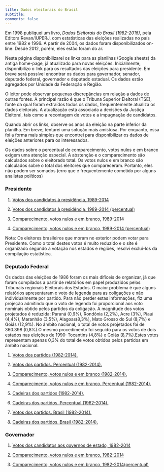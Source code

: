 ```yaml
---
title: Dados eleitorais do Brasil
subtitle: 
comments: false
---
```


Em 1998 publiquei um livro, *Dados Eleitorais do Brasil (1982-2016)*, pela Editora Revan/IUPERJ, com estatísticas das eleições realizadas no país entre 1982 e 1996. A partir de 2004, os dados foram disponibilizados on-line. Desde 2012, porém, eles estão foram do ar.

Nesta página disponibilizarei os links para as planilhas (Google sheets) da antiga home-page, já atualizado para novas eleições. Inicialmente, disponibilizo o link para os resultados das eleições para presidente. Em breve será possível encontrar os dados para governador, senador, deputado federal, governador e deputado estadual. Os dados estão agregados por Unidade da Federação e Região.

O leitor pode observar pequenas discrepâncias em relação a dados de outras fontes. A principal razão é que o Tribuna Superior Eleitoral (TSE), fonte da qual foram extraídos todos os dados, frequentemente atualiza os dados eleitorais. A atualização está associada a decisões da Justiça Eleitoral, tais como a recontagem de votos e a impugnação de candidatos.

Quando abrir os links, observe os anos da eleição na parte inferior da planilha. Em breve, tentarei uma solução mais amistosa. Por enquanto, essa foi a forma mais simples que encontrei para disponibilizar os dados de eleições anteriores para os interessados.

Os dados sobre o percentual de comparecimento,  votos nulos e em branco exigem uma atenção especial. A abstenção e o comparecimento são calculados sobre o eleitorado total. Os votos nulos e em branco são calculados sobre o total dos eleitores que compareceram. Portanto, eles não podem ser somados (erro que é frequentemente cometido por alguns analistas políticos)

### Presidente 
 
1. [Votos dos candidatos à presidência, 1989-2014](https://docs.google.com/spreadsheets/d/1rI-Rjoe3LCbIyECnl3B_Z8DeHVWXa433dep1sL6N5xo/edit#gid=1390196068)

2. [Votos dos candidatos à presidência, 1989-2014 (percentual)](https://docs.google.com/spreadsheets/d/1ECvxXyZaTkC49Yktc1-CR4vs-m37CoupvWO2JLiL-0M/edit#gid=0)  

3. [Comparecimento, votos nulos e em branco, 1989-2014](https://docs.google.com/spreadsheets/d/1nIKIg1KcD2e6SNsXtJOcljWyizReZb24klfCqMxbzDo/edit#gid=1862483464)

4. [Comparecimento, votos nulos e em branco, 1989-2014 (percentual)](https://docs.google.com/spreadsheets/d/1k-jqsHLOZE2DxwPluoxSHInlpbHe8_tqa6MczN4ho9w/edit#gid=1437477905)

Nota: Os eleitores brasileiros que moram no exterior podem votar para Presidente. Como o total destes votos é muito reduzido e o site é organizado segundo a votação nos estados e regiões, resolvi excluí-los da compilação estatística.

### Deputado Federal

Os dados das eleições de 1986 foram os mais difíceis de organizar, já que foram compilados a partir de relatórios em papel produzidos pelos Tribunais regionais Eleitorais dos Estados. O maior problema é que alguns relatórios apresentaram o voto de legenda para as coligações e não individualmente por partido. Para não perder estas informações, fiz uma projeção admitindo que o voto de legenda foi proporcional aos voto nominais obtido pelos partidos da coligação. A magnitude dos votos projetados é reduzida: Paraná (0,6%), Rondônia (2,2%), Acre (3%), Piauí (4,4%), Maranhão (3,5%), Alagoas(8,3%), Mato Grosso do Sul (8,7%) e Goiás (12,9%). No âmbito nacional, o total de votos projetados foi de 360.398 (0,8%).O mesmo procedimento foi seguido para os votos de dois estados nas eleições de 1990: Tocantins (4,8%) e Goiás (8,7%).Estes votos representam apenas 0,3% do total de votos obtidos pelos partidos em âmbito nacional.  
 
1. [Votos dos partidos (1982-2014).](https://docs.google.com/spreadsheets/d/1gijmdywep6sKS_N6ZV5lUpF62ivoH9bJ9znJG6tHz5k/edit#gid=566543278) 

2. [Votos dos partidos. Percentual (1982-2014).](https://docs.google.com/spreadsheets/d/1snh-xXPJgr1Oz78hm3XftpQEAwbf7vkYtQomH7AYcqc/edit#gid=1307016972)
3. [Comparecimento, votos nulos e em branco (1982-2014).](https://docs.google.com/spreadsheets/d/1uwDbeVfyKmMNlPBFn35RIFpfdNj1yDAsgQYh2WCxAnY/edit#gid=501961062)

4. [Comparecimento, votos nulos e em branco. Percentual (1982-2014).](https://docs.google.com/spreadsheets/d/1uwDbeVfyKmMNlPBFn35RIFpfdNj1yDAsgQYh2WCxAnY/edit#gid=501961062)

5. [Cadeiras dos partidos (1982-2014).](https://docs.google.com/spreadsheets/d/1Lw_lNi2n7DrIKIkkNpGWHneBZkuE5En0PX8SGsp_oMY/edit#gid=581817124)

6. [Cadeiras dos partidos. Percentual (1982-2014).](https://docs.google.com/spreadsheets/d/12y0UrUorgFqrC2pwTQ5MnC90OGvdvukwHKpcDvaci58/edit#gid=833283560)

7. [Votos dos partidos. Brasil (1982-2014).](https://docs.google.com/spreadsheets/d/1zaNEOx4GvqxdHSpugE4Dt7p2qy7Nm1ViWDSRWF0MZ8k/edit#gid=428738479)

8. [Cadeiras dos partidos. Brasil (1982-2014).](https://docs.google.com/spreadsheets/d/1BTGBlE8e7rpKfqVayIBdLzaxzp4SQZvAJQ8h9Ex14Jw/edit#gid=1237722286) 

### Governador

1. [Votos dos candidatos aos governos de estado, 1982-2014](https://docs.google.com/spreadsheets/d/1flEAmfqdhCyHGvD4phEqLuea9x4LFglAtL332QTDkhY/edit?usp=sharing)

2. [Comparecimento, votos nulos e em branco, 1982-2014](https://docs.google.com/spreadsheets/d/1KiOJGJewpq4BTHnbif2uTtS88AFLNdKykXaNCRayVF4/edit?usp=sharing)

3. [Comparecimento, votos nulos e em branco, 1982-2014(percentual)](https://docs.google.com/spreadsheets/d/1RIrk5Io3WOk1kf6jTvOX0ulGjz9Ts1Q5Uzok_uXZgEQ/edit?usp=sharing)




